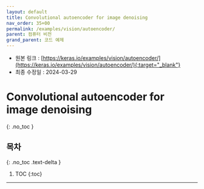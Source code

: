 ```yaml
---
layout: default
title: Convolutional autoencoder for image denoising
nav_order: 35+00
permalink: /examples/vision/autoencoder/
parent: 컴퓨터 비전
grand_parent: 코드 예제
---
```


* 원본 링크 : [https://keras.io/examples/vision/autoencoder/](https://keras.io/examples/vision/autoencoder/){:target="_blank"}
* 최종 수정일 : 2024-03-29

# Convolutional autoencoder for image denoising
{: .no_toc }

## 목차
{: .no_toc .text-delta }

1. TOC
{:toc}

---
